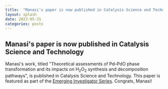 ```yaml
---
title:  "Manasi's paper is now published in Catalysis Science and Technology"
layout: splash
date: 2023-05-31
categories: posts
---
```


## Manasi's paper is now published in Catalysis Science and Technology
Manasi's work, titled "Theoretical assessments of Pd–PdO phase transformation and its impacts on H<sub>2</sub>O<sub>2</sub> synthesis and decomposition pathways", is published in Catalysis Science and Technology. This paper is featured as part of the [Emerging Investigator Series](https://pubs.rsc.org/en/journals/articlecollectionlanding?sercode=cy&themeid=e72e65f1-c258-4131-aaca-84016886bc1d). Congrats, Manasi!

